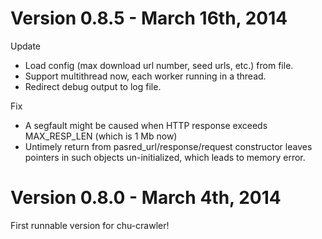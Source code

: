 Version 0.8.5 - March 16th, 2014
==============================
Update
- Load config (max download url number, seed urls, etc.) from file.
- Support multithread now, each worker running in a thread.
- Redirect debug output to log file.

Fix
- A segfault might be caused when HTTP response exceeds MAX_RESP_LEN (which is 1 Mb now)
- Untimely return from pasred_url/response/request constructor leaves pointers in such objects un-initialized, which leads to memory error.


Version 0.8.0 - March 4th, 2014
==============================
First runnable version for chu-crawler!
